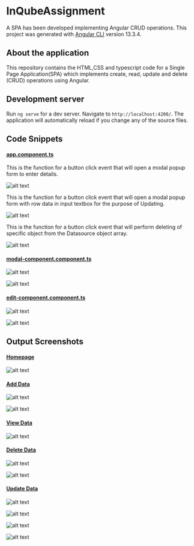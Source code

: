 # InQubeAssignment

A SPA has been developed implementing Angular CRUD operations. This project was generated with [Angular CLI](https://github.com/angular/angular-cli) version 13.3.4.

## About the application
This repository contains the HTML,CSS and typescript code for a Single Page Application(SPA) which implements create, read, update and delete (CRUD) operations using Angular.

## Development server

Run `ng serve` for a dev server. Navigate to `http://localhost:4200/`. The application will automatically reload if you change any of the source files.

## Code Snippets

#### <ins>app.component.ts</ins>

This is the function for a button click event that will open a modal popup form to enter details.

![alt text](https://github.com/jitensinha98/Angular_CRUD_Operation/blob/main/Documentation-images/app.component.ts/showform.PNG)

This is the function for a button click event that will open a modal popup form with row data in input textbox for the purpose of Updating.

![alt text](https://github.com/jitensinha98/Angular_CRUD_Operation/blob/main/Documentation-images/app.component.ts/edit_val.PNG)

This is the function for a button click event that will perform deleting of specific object from the Datasource object array.

![alt text](https://github.com/jitensinha98/Angular_CRUD_Operation/blob/main/Documentation-images/app.component.ts/delete_val.PNG)

#### <ins>modal-component.component.ts</ins>

![alt text](https://github.com/jitensinha98/Angular_CRUD_Operation/blob/main/Documentation-images/modal-component.component.ts/submit.PNG)

![alt text](https://github.com/jitensinha98/Angular_CRUD_Operation/blob/main/Documentation-images/modal-component.component.ts/close.PNG)

#### <ins>edit-component.component.ts</ins>

![alt text](https://github.com/jitensinha98/Angular_CRUD_Operation/blob/main/Documentation-images/edit-component.component.ts/update.PNG)

![alt text](https://github.com/jitensinha98/Angular_CRUD_Operation/blob/main/Documentation-images/edit-component.component.ts/close.PNG)

## Output Screenshots

#### <ins>Homepage</ins>

![alt text](https://github.com/jitensinha98/Angular_CRUD_Operation/blob/main/Documentation-images/SPA_Demo_Images/Homepage.PNG)

#### <ins>Add Data</ins>

![alt text](https://github.com/jitensinha98/Angular_CRUD_Operation/blob/main/Documentation-images/SPA_Demo_Images/Add_data.PNG)

![alt text](https://github.com/jitensinha98/Angular_CRUD_Operation/blob/main/Documentation-images/SPA_Demo_Images/Form_Validation.PNG)

#### <ins>View Data</ins>

![alt text](https://github.com/jitensinha98/Angular_CRUD_Operation/blob/main/Documentation-images/SPA_Demo_Images/View_Data.PNG)

#### <ins>Delete Data</ins>

![alt text](https://github.com/jitensinha98/Angular_CRUD_Operation/blob/main/Documentation-images/SPA_Demo_Images/delete_sumit_sinha.PNG)

![alt text](https://github.com/jitensinha98/Angular_CRUD_Operation/blob/main/Documentation-images/SPA_Demo_Images/post_sumit_sinha_delete.PNG)

#### <ins>Update Data</ins>

![alt text](https://github.com/jitensinha98/Angular_CRUD_Operation/blob/main/Documentation-images/SPA_Demo_Images/edit_Niteen.PNG)

![alt text](https://github.com/jitensinha98/Angular_CRUD_Operation/blob/main/Documentation-images/SPA_Demo_Images/niteen_sinha_edit_details.PNG)

![alt text](https://github.com/jitensinha98/Angular_CRUD_Operation/blob/main/Documentation-images/SPA_Demo_Images/successful_updation.PNG)

![alt text](https://github.com/jitensinha98/Angular_CRUD_Operation/blob/main/Documentation-images/SPA_Demo_Images/post_updation.PNG)

